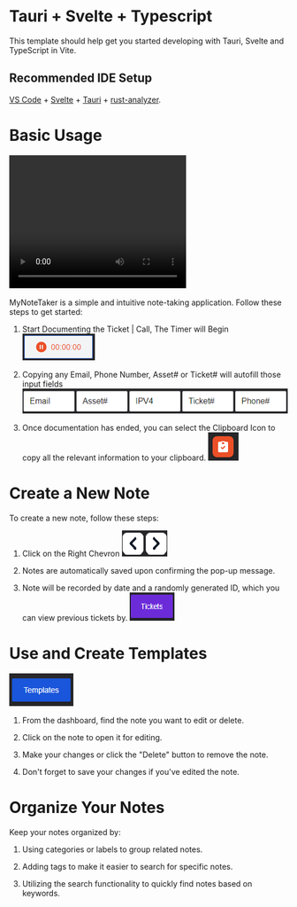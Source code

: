 # Tauri + Svelte + Typescript

This template should help get you started developing with Tauri, Svelte and TypeScript in Vite.

## Recommended IDE Setup

[VS Code](https://code.visualstudio.com/) + [Svelte](https://marketplace.visualstudio.com/items?itemName=svelte.svelte-vscode) + [Tauri](https://marketplace.visualstudio.com/items?itemName=tauri-apps.tauri-vscode) + [rust-analyzer](https://marketplace.visualstudio.com/items?itemName=rust-lang.rust-analyzer).

# Basic Usage

<video width="320" height="240" controls>
  <source src="./public/tauri-tickets.mp4" type="video/mp4">
</video>

MyNoteTaker is a simple and intuitive note-taking application. Follow these steps to get started:

1. Start Documenting the Ticket | Call, The Timer will Begin
   ![GuideTimer](./src/lib/Assets/Images/GuideTimer.png)

2. Copying any Email, Phone Number, Asset# or Ticket# will autofill those input fields
   ![Guide1](./src/lib//Assets//Images/Guide1.png)

3. Once documentation has ended, you can select the Clipboard Icon to copy all the relevant information to your clipboard.
   ![Guide2](./src/lib/Assets/Images/Guide2.png)

# Create a New Note

To create a new note, follow these steps:

1. Click on the Right Chevron
   ![Guide3](./src/lib/Assets/Images/Guide3.png)

2. Notes are automatically saved upon confirming the pop-up message.

3. Note will be recorded by date and a randomly generated ID, which you can view previous tickets by.
   ![Guide4](./src/lib/Assets/Images/Guide4.png)

# Use and Create Templates

![GuideTemplateBtn](./src/lib/Assets/Images/GuideTemplateBtn.png)

1. From the dashboard, find the note you want to edit or delete.

2. Click on the note to open it for editing.

3. Make your changes or click the "Delete" button to remove the note.

4. Don't forget to save your changes if you've edited the note.

# Organize Your Notes

Keep your notes organized by:

1. Using categories or labels to group related notes.

2. Adding tags to make it easier to search for specific notes.

3. Utilizing the search functionality to quickly find notes based on keywords.

